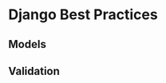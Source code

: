 # Django Best Practices

## Models

<!--
- You don't need and should not alter default pk field if you don't want to use it as part of the url. Leave pk as it is, don't change it. Make a new uuid field or slug field or whatever unique identifier you prefer, and use it as part of the url.
- Each model must have a get_pk_related_field_data method which is used to create a representation of an object in a serializer relationship.
-->

## Validation

<!--
- https://legacy.reactjs.org/blog/2016/07/13/mixins-considered-harmful.html
- Definitely want to separate the validation logic for seperation of concerns. OOP. I.e. code reuse and complexity encapsulation. Mixins are ideal for situations where you have a collection of interdependent non-side-effect-free code that you'd like to share between components. The primary disadvantage of a mixin, is that it can make your code harder to read. Imagine you come back to work on the AppTextArea component six months later, and it isn't obvious how and why certain things work or where they are defined... then you remember it uses a mixin, and then you have to dive into the mixin code... In other words it makes for implicit, rather than explicit implementations. Shared Functions. Shared functions are ideal for situations where you can reuse units of side-effect-free code in your application. In my case, I have a date library with a formatBySlash function which takes a Date object and returns something like "5/12/2018". I've added it as a global filter, so I can do things like {{ post.createdAt | formatBySlash }} in my templates. Additionally I can import the function and use it directly in a method or computed property. Use mixins for complex functions, like https://vuex.feathersjs.com/mixins.html#injected-properties. Everything else just use utils. Mixins are a honey trap. You may win some lines of code using them but you will end up loosing time in comprehension/readability as it's more difficult to keep track of what's happening after a few months. Utils all the way. That's also what Vue 3 suggests so you will be prepared getting rid of mixins. Mixins vs Static member is like Black vs White. They do the opposite. Members of a mixin are linked to one specific instance of an object. But static members are common to all objects. If it made sense to implement something like a static function, then it likely means that a mixin is not what you want. It'll just make the object bloated and slower to instantiate.

Shared functions are flexible, easy to test, and make your code more explicit.
- Definitely need some way to group them i.e. a class otherwise you'd need a file for Products one for ProductVariants etc.
-->

<!-- In Django, you can organize validation methods for form cleaning in several
ways, depending on your project's structure and complexity. The best approach
often depends on the specific needs of your application. Here are some common
ways to organize validation methods for form cleaning in Django:

Inline Validation: The simplest way to organize validation methods is by
defining clean methods directly in your form classes. For example:

python Copy code from django import forms

class MyForm(forms.Form): field1 = forms.CharField() field2 = forms.EmailField()

    def clean_field1(self):
        data = self.cleaned_data['field1']
        # Validate data here
        return data

    def clean_field2(self):
        data = self.cleaned_data['field2']
        # Validate data here
        return data

This approach keeps the validation logic closely tied to the form itself, making
it easy to maintain.

Custom Form Validators: You can create custom validation functions outside of
the form class and use them in the form's clean method. This approach promotes
code reusability and separation of concerns.

python Copy code from django import forms

def validate_field1(value): # Validate value here

def validate_field2(value): # Validate value here

class MyForm(forms.Form): field1 = forms.CharField(validators=[validate_field1])
field2 = forms.EmailField(validators=[validate_field2])

    def clean(self):
        cleaned_data = super().clean()
        # Additional form-level validation can be performed here
        return cleaned_data

Custom Validation Classes: If your form has complex validation requirements, you
can create custom validation classes and use them in your form.

python Copy code from django import forms from myapp.validators import
MyValidator

class MyForm(forms.Form): field1 = forms.CharField() field2 = forms.EmailField()

    def clean(self):
        cleaned_data = super().clean()
        my_validator = MyValidator()
        my_validator.validate(cleaned_data)
        # Additional form-level validation can be performed here
        return cleaned_data

In this approach, the MyValidator class encapsulates complex validation logic,
promoting code modularity and testability.

Form Mixins: You can use form mixins to encapsulate reusable validation logic
and mix them into your forms. This approach is useful when you have multiple
forms with similar validation requirements.

python Copy code from django import forms

class MyValidationMixin: def clean_field1(self): data =
self.cleaned_data['field1'] # Validate data here return data

class MyForm(forms.Form, MyValidationMixin): field1 = forms.CharField() field2 =
forms.EmailField() Form mixins are a way to keep validation logic separate and
reusable while maintaining a clean and organized codebase.

Choose the organization method that best fits your project's needs and promotes
code readability, reusability, and maintainability. The choice often depends on
the specific validation requirements and the overall architecture of your Django
application. -->

